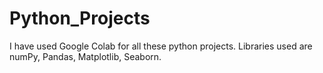 # Python_Projects
I have used  Google Colab for all these python projects.
Libraries used are numPy, Pandas, Matplotlib, Seaborn.
